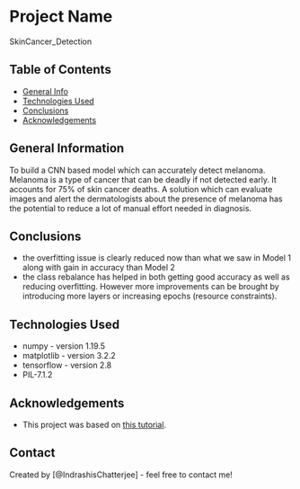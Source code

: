 # Project Name
SkinCancer_Detection
## Table of Contents
* [General Info](#general-information)
* [Technologies Used](#technologies-used)
* [Conclusions](#conclusions)
* [Acknowledgements](#acknowledgements)

<!-- You can include any other section that is pertinent to your problem -->

## General Information
To build a CNN based model which can accurately detect melanoma. Melanoma is a type of cancer that can be deadly if not detected early. It accounts for 75% of skin cancer deaths. A solution which can evaluate images and alert the dermatologists about the presence of melanoma has the potential to reduce a lot of manual effort needed in diagnosis.

## Conclusions
- the overfitting issue is clearly reduced now than what we saw in Model 1 along with gain in accuracy than Model 2
- the class rebalance has helped in both getting good accuracy as well as reducing overfitting. However more improvements can be brought by introducing more layers or increasing epochs (resource constraints).

## Technologies Used
- numpy - version 1.19.5
- matplotlib - version 3.2.2
- tensorflow - version 2.8
- PIL-7.1.2
## Acknowledgements
- This project was based on [this tutorial](https://www.upgrad.com).


## Contact
Created by [@IndrashisChatterjee] - feel free to contact me!
